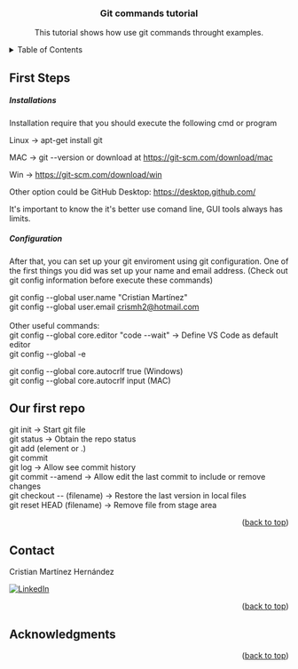 <a name="readme-top"></a>
<div align="center">
  <h3 align="center">Git commands tutorial </h3>
  <p align="center">
    This tutorial shows how use git commands throught examples.  
  </p>
</div>

<!-- TABLE OF CONTENTS -->
<details>
  <summary>Table of Contents</summary>
  <ol>
    <li>
      <a href="#first-steps">First Steps - Configuration</a>
      <ul>
        <li><a href="#our-first-repo">Let's start - Hands-on</a></li>
      </ul>
    </li>
    <li>
      <a href="#getting-started">Getting Started</a>
      <ul>
        <li><a href="#prerequisites">Prerequisites</a></li>
        <li><a href="#installation">Installation</a></li>
      </ul>
    </li>
    <li><a href="#contact">Contact</a></li>
    <li><a href="#acknowledgments">Acknowledgments</a></li>
  </ol>
</details
  
<!-- First Steps - Configuration -->
## First Steps 
<h5>Installations</h5>
Installation require that you should execute the following cmd or program

Linux -> apt-get install git 

MAC -> git --version  or download at https://git-scm.com/download/mac 

Win -> https://git-scm.com/download/win 

Other option could be GitHub Desktop: 
https://desktop.github.com/ 

It's important to know the it's better use comand line, GUI tools always has limits.  

<h5>Configuration</h5>
After that, you can set up your git enviroment using git configuration. One of the first things you did was set up your name and email address. (Check out git config information before execute these commands)

git config --global user.name "Cristian Martínez"<br/> 
git config --global user.email crismh2@hotmail.com<br/><br/> 
Other useful commands: <br/> 
git config --global core.editor "code --wait" -> Define VS Code as default editor <br/> 
git config --global -e 

git config --global core.autocrlf true (Windows)<br/> 
git config --global core.autocrlf input (MAC)

<!-- Let's start - Hands-on -->
## Our first repo 
git init -> Start git file <br/> 
git status -> Obtain the repo status <br/> 
git add (element or .) <br/> 
git commit <br/> 
git log -> Allow see commit history <br/> 
git commit --amend -> Allow edit the last commit to include or remove changes <br/> 
git checkout -- (filename) -> Restore the last version in local files <br/>
git reset HEAD (filename) -> Remove file from stage area 
  
  
<p align="right">(<a href="#readme-top">back to top</a>)</p>

<!-- CONTACT -->
## Contact
Cristian Martínez Hernández 

[![LinkedIn][linkedin-shield]][linkedin-url]
<p align="right">(<a href="#readme-top">back to top</a>)</p>

<!-- ACKNOWLEDGMENTS -->
## Acknowledgments

<p align="right">(<a href="#readme-top">back to top</a>)</p>



<!-- MARKDOWN LINKS & IMAGES -->
[linkedin-shield]: https://img.shields.io/badge/-LinkedIn-black.svg?style=for-the-badge&logo=linkedin&colorB=555
[linkedin-url]: https://www.linkedin.com/in/cristian-mart%C3%ADnez-hern%C3%A1ndez-08043699/
